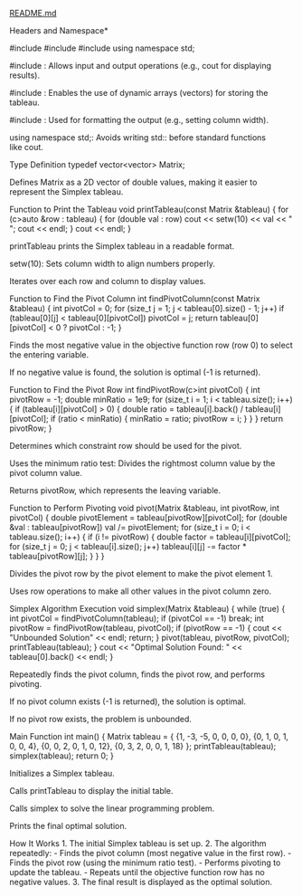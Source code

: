 [README.md](https://github.com/user-attachments/files/18824180/README.md)


Headers and Namespace*

#include <iostream> #include <vector> #include <iomanip> using namespace std;

#include <iostream>: Allows input and output operations (e.g., cout for displaying results).

#include <vector>: Enables the use of dynamic arrays (vectors) for storing the tableau.

#include <iomanip>: Used for formatting the output (e.g., setting column width).

using namespace std;: Avoids writing std:: before standard functions like cout.

Type Definition
typedef vector<vector<double>> Matrix;

Defines Matrix as a 2D vector of double values, making it easier to represent the Simplex tableau.

Function to Print the Tableau
void printTableau(const Matrix &tableau) { for (c>auto &row : tableau) { for (double val : row) cout << setw(10) << val << " "; cout << endl; } cout << endl; }

printTableau prints the Simplex tableau in a readable format.

setw(10): Sets column width to align numbers properly.

Iterates over each row and column to display values.

Function to Find the Pivot Column
int findPivotColumn(const Matrix &tableau) { int pivotCol = 0; for (size_t j = 1; j < tableau[0].size() - 1; j++) if (tableau[0][j] < tableau[0][pivotCol]) pivotCol = j; return tableau[0][pivotCol] < 0 ? pivotCol : -1; }

Finds the most negative value in the objective function row (row 0) to select the entering variable.

If no negative value is found, the solution is optimal (-1 is returned).

Function to Find the Pivot Row
int findPivotRow(c>int pivotCol) { int pivotRow = -1; double minRatio = 1e9; for (size_t i = 1; i < tableau.size(); i++) { if (tableau[i][pivotCol] > 0) { double ratio = tableau[i].back() / tableau[i][pivotCol]; if (ratio < minRatio) { minRatio = ratio; pivotRow = i; } } } return pivotRow; }

Determines which constraint row should be used for the pivot.

Uses the minimum ratio test: Divides the rightmost column value by the pivot column value.

Returns pivotRow, which represents the leaving variable.

Function to Perform Pivoting
void pivot(Matrix &tableau, int pivotRow, int pivotCol) { double pivotElement = tableau[pivotRow][pivotCol]; for (double &val : tableau[pivotRow]) val /= pivotElement; for (size_t i = 0; i < tableau.size(); i++) { if (i != pivotRow) { double factor = tableau[i][pivotCol]; for (size_t j = 0; j < tableau[i].size(); j++) tableau[i][j] -= factor * tableau[pivotRow][j]; } } }

Divides the pivot row by the pivot element to make the pivot element 1.

Uses row operations to make all other values in the pivot column zero.

Simplex Algorithm Execution
void simplex(Matrix &tableau) { while (true) { int pivotCol = findPivotColumn(tableau); if (pivotCol == -1) break; int pivotRow = findPivotRow(tableau, pivotCol); if (pivotRow == -1) { cout << "Unbounded Solution" << endl; return; } pivot(tableau, pivotRow, pivotCol); printTableau(tableau); } cout << "Optimal Solution Found: " << tableau[0].back() << endl; }

Repeatedly finds the pivot column, finds the pivot row, and performs pivoting.

If no pivot column exists (-1 is returned), the solution is optimal.

If no pivot row exists, the problem is unbounded.

Main Function
int main() { Matrix tableau = { {1, -3, -5, 0, 0, 0, 0}, {0, 1, 0, 1, 0, 0, 4}, {0, 0, 2, 0, 1, 0, 12}, {0, 3, 2, 0, 0, 1, 18} }; printTableau(tableau); simplex(tableau); return 0; }

Initializes a Simplex tableau.

Calls printTableau to display the initial table.

Calls simplex to solve the linear programming problem.

Prints the final optimal solution.

How It Works 1. The initial Simplex tableau is set up. 2. The algorithm repeatedly: - Finds the pivot column (most negative value in the first row). - Finds the pivot row (using the minimum ratio test). - Performs pivoting to update the tableau. - Repeats until the objective function row has no negative values. 3. The final result is displayed as the optimal solution.

